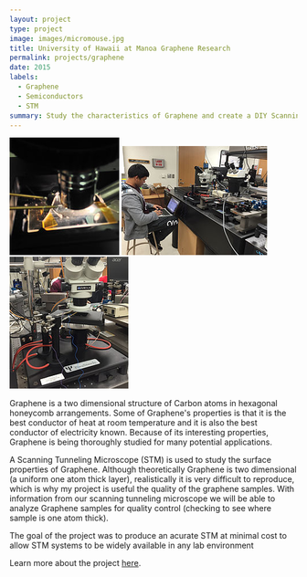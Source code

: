 ```yaml
---
layout: project
type: project
image: images/micromouse.jpg
title: University of Hawaii at Manoa Graphene Research
permalink: projects/graphene
date: 2015
labels:
  - Graphene
  - Semiconductors
  - STM
summary: Study the characteristics of Graphene and create a DIY Scanning Tunneling Microscope.
---
```

<div class="ui small rounded images">
  <img class="ui image" src="../images/graphene1.jpg">
  <img class="ui image" src="../images/graphene2.jpg">
  <img class="ui image" src="../images/graphene3.jpg">
</div>

Graphene is a two dimensional structure of Carbon atoms in hexagonal honeycomb arrangements.  Some of Graphene's properties is that it is the best conductor of heat at room temperature and it is also the best conductor of electricity known.  Because of its interesting properties, Graphene is being thoroughly studied for many potential applications. 
 
A Scanning Tunneling Microscope (STM) is used to study the surface properties of Graphene. Although theoretically Graphene is two dimensional (a uniform one atom thick layer), realistically it is very difficult to reproduce, which is why my project is useful the quality of the graphene samples.  With information from our scanning tunneling microscope we will be able to analyze Graphene samples for quality control (checking to see where sample is one atom thick).  

The goal of the project was to produce an acurate STM at minimal cost to allow STM systems to be widely available in any lab environment

Learn more about the project [here](http://keanur.wixsite.com/stm-spring2016).

